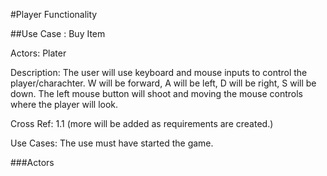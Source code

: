 #Player Functionality 

##Use Case : Buy Item

Actors: Plater

Description: The user will use keyboard and mouse inputs to control the player/charachter. W will be forward, A will be left, D will be right, S will be down. The left mouse button will shoot and moving the mouse controls where the player will look. 

Cross Ref: 1.1 (more will be added as requirements are created.)

Use Cases: The use must have started the game. 

###Actors
